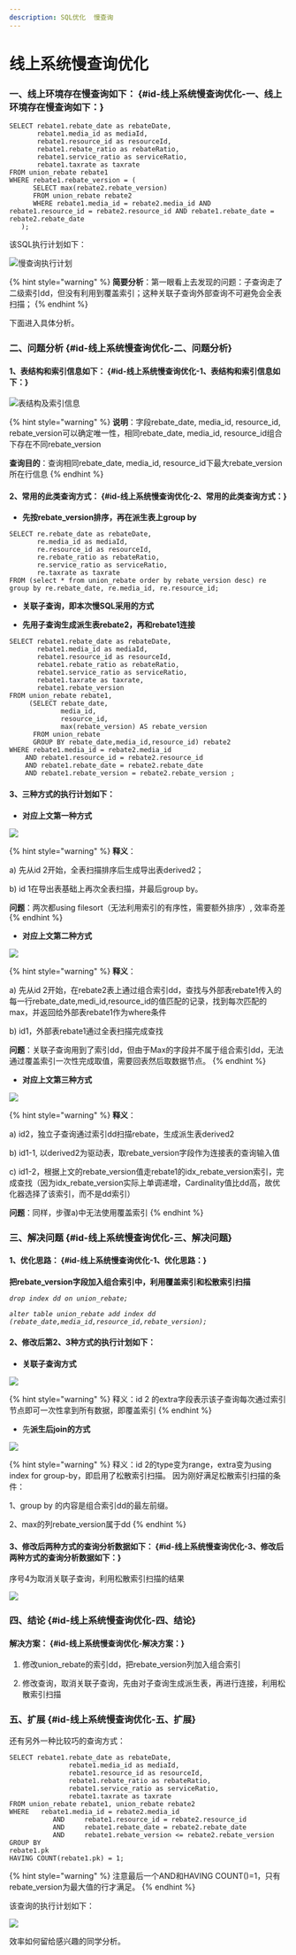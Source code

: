 ```yaml
---
description: SQL优化  慢查询
---
```


# 线上系统慢查询优化

### 一、线上环境存在慢查询如下： {#id-线上系统慢查询优化-一、线上环境存在慢查询如下：}

```text
SELECT rebate1.rebate_date as rebateDate, 
       rebate1.media_id as mediaId, 
       rebate1.resource_id as resourceId, 
       rebate1.rebate_ratio as rebateRatio, 
       rebate1.service_ratio as serviceRatio, 
       rebate1.taxrate as taxrate 
FROM union_rebate rebate1 
WHERE rebate1.rebate_version = ( 
      SELECT max(rebate2.rebate_version) 
      FROM union_rebate rebate2 
      WHERE rebate1.media_id = rebate2.media_id AND rebate1.resource_id = rebate2.resource_id AND rebate1.rebate_date = rebate2.rebate_date 
   );
```

该SQL执行计划如下：

![&#x6162;&#x67E5;&#x8BE2;&#x6267;&#x884C;&#x8BA1;&#x5212;](../../.gitbook/assets/man-cha-xun-zhi-hang-ji-hua.png)

{% hint style="warning" %}
**简要分析**：第一眼看上去发现的问题：子查询走了二级索引dd，但没有利用到覆盖索引；这种关联子查询外部查询不可避免会全表扫描；
{% endhint %}

下面进入具体分析。

### 二、问题分析 {#id-线上系统慢查询优化-二、问题分析}

#### **1、表结构和索引信息如下**： {#id-线上系统慢查询优化-1、表结构和索引信息如下：}

![&#x8868;&#x7ED3;&#x6784;&#x53CA;&#x7D22;&#x5F15;&#x4FE1;&#x606F;](../../.gitbook/assets/biao-jie-gou-ji-suo-yin-xin-xi.png)

{% hint style="warning" %}
**说明**：字段rebate\_date, media\_id, resource\_id, rebate\_version可以确定唯一性，相同rebate\_date, media\_id, resource\_id组合下存在不同rebate\_version 

**查询目的**：查询相同rebate\_date, media\_id, resource\_id下最大rebate\_version所在行信息
{% endhint %}

#### **2、常用的此类查询方式：** {#id-线上系统慢查询优化-2、常用的此类查询方式：}

* **先按rebate\_version排序，再在派生表上group by**

```text
SELECT re.rebate_date as rebateDate, 
       re.media_id as mediaId, 
       re.resource_id as resourceId, 
       re.rebate_ratio as rebateRatio, 
       re.service_ratio as serviceRatio, 
       re.taxrate as taxrate 
FROM (select * from union_rebate order by rebate_version desc) re 
group by re.rebate_date, re.media_id, re.resource_id;
```

* **关联子查询，即本次慢SQL采用的方式** 



* **先用子查询生成派生表rebate2，再和rebate1连接**

```text
SELECT rebate1.rebate_date as rebateDate, 
       rebate1.media_id as mediaId, 
       rebate1.resource_id as resourceId, 
       rebate1.rebate_ratio as rebateRatio, 
       rebate1.service_ratio as serviceRatio, 
       rebate1.taxrate as taxrate, 
       rebate1.rebate_version 
FROM union_rebate rebate1, 
     (SELECT rebate_date,
             media_id,
             resource_id,
             max(rebate_version) AS rebate_version 
      FROM union_rebate 
      GROUP BY rebate_date,media_id,resource_id) rebate2 
WHERE rebate1.media_id = rebate2.media_id 
    AND rebate1.resource_id = rebate2.resource_id 
    AND rebate1.rebate_date = rebate2.rebate_date 
    AND rebate1.rebate_version = rebate2.rebate_version ;
```

#### **3、三种方式的执行计划如下：** 

* **对应上文第一种方式**

![](../../.gitbook/assets/fang-shi-1.png)

{% hint style="warning" %}
**释义**：

a\) 先从id 2开始，全表扫描排序后生成导出表derived2；          

b\) id 1在导出表基础上再次全表扫描，并最后group by。

**问题**：两次都using filesort（无法利用索引的有序性，需要额外排序）, 效率奇差
{% endhint %}

* **对应上文第二种方式**

![](../../.gitbook/assets/fang-shi-2.png)

{% hint style="warning" %}
**释义**： 

a\) 先从id 2开始，在rebate2表上通过组合索引dd，查找与外部表rebate1传入的每一行rebate\_date,medi\_id,resource\_id的值匹配的记录，找到每次匹配的max，并返回给外部表rebate1作为where条件            

b\) id1，外部表rebate1通过全表扫描完成查找

**问题**：关联子查询用到了索引dd，但由于Max的字段并不属于组合索引dd，无法通过覆盖索引一次性完成取值，需要回表然后取数据节点。
{% endhint %}

* **对应上文第三种方式**

![](../../.gitbook/assets/fang-shi-3.png)

{% hint style="warning" %}
**释义**：

a\) id2，独立子查询通过索引dd扫描rebate，生成派生表derived2    

b\) id1-1, 以derived2为驱动表，取rebate\_version字段作为连接表的查询输入值    

c\) id1-2，根据上文的rebate\_version值走rebate1的idx\_rebate\_version索引，完成查找（因为idx\_rebate\_version实际上单调递增，Cardinality值比dd高，故优化器选择了该索引，而不是dd索引）

**问题**：同样，步骤a\)中无法使用覆盖索引
{% endhint %}

### 三、解决问题 {#id-线上系统慢查询优化-三、解决问题}

#### **1、优化思路：** {#id-线上系统慢查询优化-1、优化思路：}

**把rebate\_version字段加入组合索引中，利用覆盖索引和松散索引扫描**

_`drop index dd on union_rebate;`_

_`alter table union_rebate add index dd (rebate_date,media_id,resource_id,rebate_version);`_

#### 2、**修改后第2、3种方式的执行计划如下：**

* **关联子查询方式**

![](../../.gitbook/assets/you-hua-1.png)

{% hint style="warning" %}
释义：id 2 的extra字段表示该子查询每次通过索引节点即可一次性拿到所有数据，即覆盖索引 
{% endhint %}

* 先**派生后join的方式**

![](../../.gitbook/assets/you-hua-2.png)

{% hint style="warning" %}
释义：id 2的type变为range，extra变为using index for group-by，即启用了松散索引扫描。        因为刚好满足松散索引扫描的条件：

1、group by 的内容是组合索引dd的最左前缀。

2、max的列rebate\_version属于dd
{% endhint %}

#### 3、**修改后两种方式的查询分析数据如下：** {#id-线上系统慢查询优化-3、修改后两种方式的查询分析数据如下：}

序号4为取消关联子查询，利用松散索引扫描的结果 

![](../../.gitbook/assets/you-hua-jie-guo.png)

### 四、结论 {#id-线上系统慢查询优化-四、结论}

#### 解决方案： {#id-线上系统慢查询优化-解决方案：}

1. 修改union\_rebate的索引dd，把rebate\_version列加入组合索引

2. 修改查询，取消关联子查询，先由对子查询生成派生表，再进行连接，利用松散索引扫描

### 五、扩展 {#id-线上系统慢查询优化-五、扩展}

还有另外一种比较巧的查询方式： 

```text
SELECT rebate1.rebate_date as rebateDate, 
               rebate1.media_id as mediaId,  
               rebate1.resource_id as resourceId,       
               rebate1.rebate_ratio as rebateRatio,        
               rebate1.service_ratio as serviceRatio,        
               rebate1.taxrate as taxrate 
FROM union_rebate rebate1, union_rebate rebate2            
WHERE   rebate1.media_id = rebate2.media_id            
           AND     rebate1.resource_id = rebate2.resource_id     
           AND     rebate1.rebate_date = rebate2.rebate_date 
           AND     rebate1.rebate_version <= rebate2.rebate_version
GROUP BY 
rebate1.pk
HAVING COUNT(rebate1.pk) = 1;
```

{% hint style="warning" %}
注意最后一个AND和HAVING COUNT\(\)=1，只有rebate\_version为最大值的行才满足。
{% endhint %}

该查询的执行计划如下：

![](../../.gitbook/assets/tuo-zhan.png)

效率如何留给感兴趣的同学分析。

